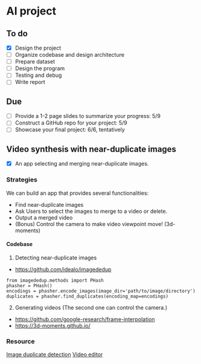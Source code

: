 AI project
===

To do
---
- [x] Design the project
- [ ] Organize codebase and design architecture
- [ ] Prepare dataset
- [ ] Design the program
- [ ] Testing and debug
- [ ] Write report

Due
---
- [ ] Provide a 1-2 page slides to summarize your progress: 5/9
- [ ] Construct a GitHub repo for your project: 5/9
- [ ] Showcase your final project: 6/6, tentatively

Video synthesis with near-duplicate images
---
- [x] An app selecting and merging near-duplicate images.
### Strategies
We can build an app that provides several functionalities:
- Find near-duplicate images
- Ask Users to select the images to merge to a video or delete.
- Output a merged video
- (Bonus) Control the camera to make video viewpoint move! (3d-moments)

#### Codebase
1. Detecting near-duplicate images

- https://github.com/idealo/imagededup
```python=
from imagededup.methods import PHash
phasher = PHash()
encodings = phasher.encode_images(image_dir='path/to/image/directory')
duplicates = phasher.find_duplicates(encoding_map=encodings)
```

2. Generating videos (The second one can control the camera.)
- https://github.com/google-research/frame-interpolation
- https://3d-moments.github.io/

### Resource
[Image duplicate detection](https://github.com/topics/image-duplicate-detection)
[Video editor](https://github.com/topics/video-editor)